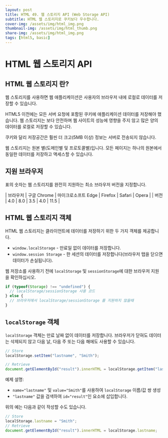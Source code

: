 ```yaml
---
layout: post
title: HTML 49. 웹 스토리지 API (Web Storage API)
subtitle: HTML 웹 스토리지로 쿠키보다 우수합니다.
cover-img: /assets/img/html_img.png
thumbnail-img: /assets/img/html_thumb.png
share-img: /assets/img/html_img.png
tags: [html5, basic]
---
```


# HTML 웹 스토리지 API

## HTML 웹 스토리지 란?

웹 스토리지를 사용하면 웹 애플리케이션은 사용자의 브라우저 내에 로컬로 데이터를 저장할 수 있습니다.

HTML5 이전에는 모든 서버 요청에 포함된 쿠키에 애플리케이션 데이터를 저장해야 했습니다. 웹 스토리지는 보다 안전하며 웹 사이트의 성능에 영향을 주지 않고 많은 양의 데이터를 로컬로 저장할 수 있습니다.

쿠키와 달리 저장공간은 훨씬 더 크고(5MB 이상) 정보는 서버로 전송되지 않습니다.

웹 스토리지는 원본 별(도메인별 및 프로토콜별)입니다. 모든 페이지는 하나의 원본에서 동일한 데이터를 저장하고 액세스할 수 있습니다.

## 지원 브라우저

표의 숫자는 웹 스토리지를 완전히 지원하는 최소 브라우저 버전을 지정합니다.

| 브라우저 | 구글 Chrome | 마이크로소프트 Edge | Firefox | Safari | Opera |
| 버전 | 4.0 | 8.0 | 3.5 | 4.0 | 11.5 |

## HTML 웹 스토리지 객체

HTML 웹 스토리지는 클라이언트에 데이터를 저장하기 위한 두 가지 객체를 제공합니다.

+ ```window.localStorage``` - 만료일 없이 데이터를 저장합니다.
+ ```window.session Storage``` - 한 세션의 데이터를 저장합니다(브라우저 탭을 닫으면 데이터가 손실됩니다).

웹 저장소를 사용하기 전에 ```localStorage``` 및 ```sessionStorage```에 대한 브라우저 지원을 확인하십시오.

```javascript
if (typeof(Storage) !== "undefined") {
  // localStorage/sessionStorage 사용 코드
} else {
  // 브라우저에서 localStorage/sessionStorage 를 지원하지 않을때
}
```

## ```localStorage``` 객체

```localStorage``` 객체는 만료 날짜 없이 데이터를 저장합니다. 브라우저가 닫혀도 데이터는 삭제되지 않고 다음 날, 다음 주 또는 다음 해에도 사용할 수 있습니다.

```javascript
// Store
localStorage.setItem("lastname", "Smith");

// Retrieve
document.getElementById("result").innerHTML = localStorage.getItem("lastname");
```

예제 설명:

+ ```name="lastname"``` 및 ```value="Smith"```를 사용하여 ```localStorage``` 이름/값 쌍 생성
+ ```"lastname"``` 값을 검색하여 ```id="result"```인 요소에 삽입합니다.

위의 예는 다음과 같이 작성할 수도 있습니다.

```javascript
// Store
localStorage.lastname = "Smith";
// Retrieve
document.getElementById("result").innerHTML = localStorage.lastname;
```
